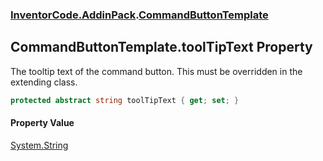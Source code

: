 ### [InventorCode.AddinPack](InventorCode.AddinPack.md 'InventorCode.AddinPack').[CommandButtonTemplate](InventorCode.AddinPack.CommandButtonTemplate.md 'InventorCode.AddinPack.CommandButtonTemplate')

## CommandButtonTemplate.toolTipText Property

The tooltip text of the command button. This must be overridden in the extending class.

```csharp
protected abstract string toolTipText { get; set; }
```

#### Property Value
[System.String](https://docs.microsoft.com/en-us/dotnet/api/System.String 'System.String')